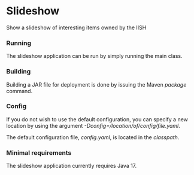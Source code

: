 # Slideshow

Show a slideshow of interesting items owned by the IISH

### Running

The slideshow application can be run by simply running the main class.

### Building

Building a JAR file for deployment is done by issuing the Maven *package* command.

### Config

If you do not wish to use the default configuration, you can specify a new location by using the argument
*-Dconfig=/location/of/config/file.yaml*.

The default configuration file, *config.yaml*, is located in the *classpath*.

### Minimal requirements

The slideshow application currently requires Java 17.
